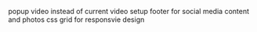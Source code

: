 popup video instead of current video setup
footer for social media
content and photos
css grid for responsvie design

